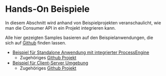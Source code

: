 # Hands-On Beispiele

In diesem Abschnitt wird anhand von Beispielprojekten veranschaulicht,
wie man die Consumer API in ein Projekt integrieren kann.

Alle hier gezeigten Samples basieren auf den Beispielanwendungen, die sich
auf [Github](https://github.com/process-engine/consumer_api_meta/tree/feature/add_sample_projects) finden lassen.

* [Beispiel für Standalone Anwendung mit integrierter ProcessEngine](sample-with-internal-process-engine.md)
  * Zugehöriges [Github Projekt](https://github.com/process-engine/consumer_api_meta/tree/feature/add_sample_projects/samples/01_internal_process_engine)
* [Beispiel für Client-Server Umgebung](sample-with-external-process-engine)
  * Zugehöriges [Github Projekt](https://github.com/process-engine/consumer_api_meta/tree/feature/add_sample_projects/samples/02_external_process_engine)
